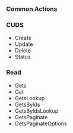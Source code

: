 ### Common Actions

### CUDS
- Create
- Update
- Delete
- Status

### Read
- Gets
- Get
- GetsLookup
- GetsByIds
- GetsByIdsLookup
- GetsPaginate
- GetsPaginateOptions